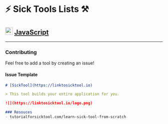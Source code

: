 # ⚡️ Sick Tools Lists ⚒️

<h2>
  <img width="24px" height="24px" src="https://raw.githubusercontent.com/sicktools/lists/main/images/javascript.svg" />
  <a href="https://github.com/sicktools/lists/projects/1">JavaScript</a>
</h2>


---

### Contributing

Feel free to add a tool by creating an issue!

#### Issue Template

```md
# [SickTool](https://linktosicktool.io)

> This tool builds your entire application for you.

![](https://linktosicktool.io/logo.png)

### Resouces
- tutorialforsicktool.com/learn-sick-tool-from-scratch
```
